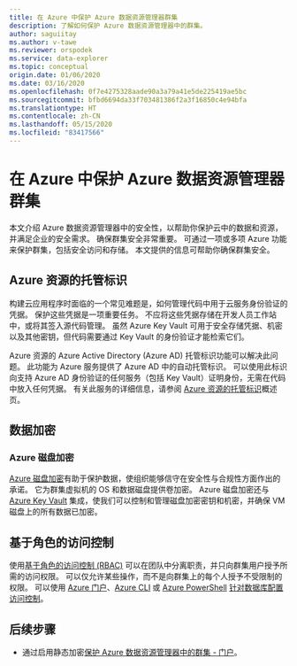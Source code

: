 ```yaml
---
title: 在 Azure 中保护 Azure 数据资源管理器群集
description: 了解如何保护 Azure 数据资源管理器中的群集。
author: saguiitay
ms.author: v-tawe
ms.reviewer: orspodek
ms.service: data-explorer
ms.topic: conceptual
origin.date: 01/06/2020
ms.date: 03/16/2020
ms.openlocfilehash: 0f7e4275328aade90a3a79a41e5de225419ae5bc
ms.sourcegitcommit: bfbd6694da33f703481386f2a3f16850c4e94bfa
ms.translationtype: HT
ms.contentlocale: zh-CN
ms.lasthandoff: 05/15/2020
ms.locfileid: "83417566"
---
```

# <a name="secure-azure-data-explorer-clusters-in-azure"></a>在 Azure 中保护 Azure 数据资源管理器群集

本文介绍 Azure 数据资源管理器中的安全性，以帮助你保护云中的数据和资源，并满足企业的安全需求。 确保群集安全非常重要。 可通过一项或多项 Azure 功能来保护群集，包括安全访问和存储。 本文提供的信息可帮助你确保群集安全。

## <a name="managed-identities-for-azure-resources"></a>Azure 资源的托管标识

构建云应用程序时面临的一个常见难题是，如何管理代码中用于云服务身份验证的凭据。 保护这些凭据是一项重要任务。 不应将这些凭据存储在开发人员工作站中，或将其签入源代码管理。 虽然 Azure Key Vault 可用于安全存储凭据、机密以及其他密钥，但代码需要通过 Key Vault 的身份验证才能检索它们。

Azure 资源的 Azure Active Directory (Azure AD) 托管标识功能可以解决此问题。 此功能为 Azure 服务提供了 Azure AD 中的自动托管标识。 可以使用此标识向支持 Azure AD 身份验证的任何服务（包括 Key Vault）证明身份，无需在代码中放入任何凭据。 有关此服务的详细信息，请参阅 [Azure 资源的托管标识](/active-directory/managed-identities-azure-resources/overview)概述页。

## <a name="data-encryption"></a>数据加密

### <a name="azure-disk-encryption"></a>Azure 磁盘加密

[Azure 磁盘加密](/security/azure-security-disk-encryption-overview)有助于保护数据，使组织能够信守在安全性与合规性方面作出的承诺。 它为群集虚拟机的 OS 和数据磁盘提供卷加密。 Azure 磁盘加密还与 [Azure Key Vault](/key-vault/) 集成，使我们可以控制和管理磁盘加密密钥和机密，并确保 VM 磁盘上的所有数据已加密。 

<!--
### Customer-managed keys with Azure Key Vault

By default, data is encrypted with Microsoft-managed keys. For additional control over encryption keys, you can supply customer-managed keys to use for data encryption. You can manage encryption of your data at the storage level with your own keys. A customer-managed key is used to protect and control access to the root encryption key, which is used to encrypt and decrypt all data. Customer-managed keys offer greater flexibility to create, rotate, disable, and revoke access controls. You can also audit the encryption keys used to protect your data.

Use Azure Key Vault to store your customer-managed keys. You can create your own keys and store them in a key vault, or you can use an Azure Key Vault API to generate keys. The Azure Data Explorer cluster and the Azure Key Vault must be in the same region, but they can be in different subscriptions. For more information about Azure Key Vault, see [What is Azure Key Vault?](/key-vault/key-vault-overview). For a detailed explanation on customer-managed keys, see [Customer-managed keys with Azure Key Vault](/storage/common/storage-service-encryption). Configure customer-managed keys in your Azure Data Explorer cluster using [C#](/data-explorer/customer-managed-keys-csharp) or the [Azure Resource Manager template](/data-explorer/customer-managed-keys-resource-manager)

> [!Note]
> Customer-managed keys rely on managed identities for Azure resources, a feature of Azure Active Directory (Azure AD). To configure customer-managed keys in the Azure portal, you need to configure a **SystemAssigned** managed identity to your cluster.

#### Store customer-managed keys in Azure Key Vault

To enable customer-managed keys on a cluster, use an Azure Key Vault to store your keys. You must enable both the **Soft Delete** and **Do Not Purge** properties on the key vault. The key vault must be located in the same subscription as the cluster. Azure Data Explorer uses managed identities for Azure resources to authenticate to the key vault for encryption and decryption operations. Managed identities don't support cross-directory scenarios.

#### Rotate customer-managed keys

You can rotate a customer-managed key in Azure Key Vault according to your compliance policies. When the key is rotated, you must update the cluster to use the new key URI. Rotating the key doesn't trigger re-encryption of data in the cluster. 

#### Revoke access to customer-managed keys

To revoke access to customer-managed keys, use PowerShell or Azure CLI. For more information, see [Azure Key Vault PowerShell](https://docs.microsoft.com/powershell/module/az.keyvault/) or [Azure Key Vault CLI](/cli/keyvault). Revoking access blocks access to all data in the cluster's storage level, since the encryption key is consequently inaccessible by Azure Data Explorer.

> [!Note]
> When Azure Data Explorer identifies that access to a customer-managed key is revoked, it will automatically suspend the cluster to delete any cached data. Once access to the key is returned, the cluster needs to be resumed manually.
-->

## <a name="role-based-access-control"></a>基于角色的访问控制

使用[基于角色的访问控制 (RBAC)](/role-based-access-control/overview) 可以在团队中分离职责，并只向群集用户授予所需的访问权限。 可以仅允许某些操作，而不是向群集上的每个人授予不受限制的权限。 可以使用 [Azure 门户](/role-based-access-control/role-assignments-portal)、[Azure CLI](/role-based-access-control/role-assignments-cli) 或 [Azure PowerShell](/role-based-access-control/role-assignments-powershell) [针对数据库配置访问控制](/data-explorer/manage-database-permissions)。

## <a name="next-steps"></a>后续步骤

* 通过启用静态加密[保护 Azure 数据资源管理器中的群集 - 门户](manage-cluster-security.md)。

<!-- * [Configure customer-managed-keys using the Azure Resource Manager template](customer-managed-keys-resource-manager.md) -->
<!-- * [Configure customer-managed-keys using C#](customer-managed-keys-csharp.md) -->

<!-- * [Configure managed identities for your Azure Data Explorer cluster](managed-identities.md) -->